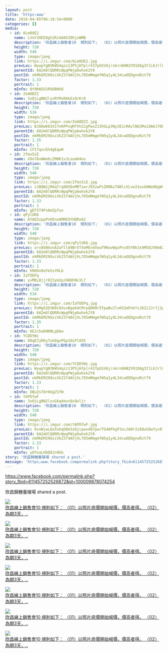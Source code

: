 ```yaml
---
layout: post
title: 'https:www' 
date: 2018-04-05T06:18:54+0000 
categories: [] 
media:
  - id: 6Lm0UE2
    name: LVnY3OEE8gh2Rz4A8XZ0hjoWMB
    description: '欣昌線上銷售會10  規則如下;  〈01〉以照片底價開始喊價，價高者得。  〈02〉為期3天，..'   
    height: 720
    width: 540
    type: image/jpeg
    link: https://i.imgur.com/6Lm0UE2.jpg
    prevLoc: WywpYgN3KWS4qzz13P5jH7plr437pGSVAjrxkrn8HN2V91DAg3tlLKJrl0l1tqXJ0Yj97DtRwGk47rqLUwG46BzWvLIRql8JlzoLskoDroQ8KmFpvEkjYvVOcgRKNrkxylToJkYJXO59CMrDA6VzNEiK7Q7ggMOwhkJWP4wQxjiEJ15zOEN9cQpo6Dx2G2URp5j28gWDsLQxlmgBlnC9AqZ095GxhQKNXRZ9DysGzr2ELAgKTMz84OVmNQUy05onwm0
    parentId: 6A2mOlQQRRcWpqPWjp6whxk2Y8
    postId: nkMkEM29OxiVkZ374AVjhL7O5mMmgmfW5q1y4L34cwOEDgnoRzt79
    factor: 1.33
    portrait: 1
    mInfo: Bt9KW2O1RkDBNX8
  - id: ZeA0DZI
    name: 3xOjLgNN2lsvRYMvRAkEsQrKr0
    description: '欣昌線上銷售會10  規則如下;  〈01〉以照片底價開始喊價，價高者得。  〈02〉為期3天，..'   
    height: 720
    width: 534
    type: image/jpeg
    link: https://i.imgur.com/ZeA0DZI.jpg
    prevLoc: BJ8OwK03X1TnKPPxqM7VhZ1gPwxZ15hGLp3Ny3E1cRAvlN63MoiOA6J7ODOjIzM17YR5BOFYn9wNALBGfZM51Jg636fn7n9mD9qjUA1WX16LxXfr6qWO0688sQ323xrLKkTLAyK4G4mxfYzXLA0vn4FXrEj61mxocj0XNkPPAzfD7mJL0nnXCzPZV7zZl1uDEGNxGZAxtApxXyYXxAF3Ry1o7nXgtWgp52ZDGEFMEJO0pkXpcwjvgZWvYLtYVwzMKPlJ
    parentId: 6A2mOlQQRRcWpqPWjp6whxk2Y8
    postId: nkMkEM29OxiVkZ374AVjhL7O5mMmgmfW5q1y4L34cwOEDgnoRzt79
    factor: 1.35
    portrait: 1
    mInfo: CFI7qncEh4gEqwH
  - id: 2fmx5iE
    name: X9n78vWWo6cZM0K1vJLoum84ox
    description: '欣昌線上銷售會10  規則如下;  〈01〉以照片底價開始喊價，價高者得。  〈02〉為期3天，..'   
    height: 720
    width: 540
    type: image/jpeg
    link: https://i.imgur.com/2fmx5iE.jpg
    prevLoc: zJBQW2jM4qTrq88XDxMRTzwrJ93zwPsZKMAz7ANlcVLvw31oxkHWo06gW9WZFR7L582x1qu68m7KOYxnTp3o0E2JzWcD8JM83yxOT3v8gvAK2GtNMRVZlOoRhD26XVkyLkTZgVV5jPz1UEQR47PA8LcxJ2l6O7GETXqLyB22oxt3jkqKEBBnIlo4y3lny4hmZE2zEo7zcpnKV4rypyCzP65KjOmKtY8RNNE2gBfmq6O9Dgg1sGlqgKYqOZIPgvpqPN5B
    parentId: 6A2mOlQQRRcWpqPWjp6whxk2Y8
    postId: nkMkEM29OxiVkZ374AVjhL7O5mMmgmfW5q1y4L34cwOEDgnoRzt79
    factor: 1.33
    portrait: 1
    mInfo: gD75T4PxAmZpfux
  - id: qPylUK6
    name: AYAQ3zppPnH5noAMREOYHQRo62
    description: '欣昌線上銷售會10  規則如下;  〈01〉以照片底價開始喊價，價高者得。  〈02〉為期3天，..'   
    height: 720
    width: 540
    type: image/jpeg
    link: https://i.imgur.com/qPylUK6.jpg
    prevLoc: orv8GN4xnAIwYllA9BrXTXoMEx4XowT9KwvWqvPnc05YNk3x9MS8JX0m8Z8BIzwkGY3qmnFry1M9Rp0QsAoZK5X0wNIJ1K36grZLsyQPoQ8kz7TzVxv3lLN8tZQWyGj17LHy5vRpOVoPHrx2m226XlukG36pNn84I7pwJRPPlYfE4yRPkggOc6WvqA6vpvc1NP8RqZZXIjQnoNDWEXhlgyjAXxYmUGp4nK537khNDOJyAPAEhrAzn04z3OI4xKxwkwA1
    parentId: 6A2mOlQQRRcWpqPWjp6whxk2Y8
    postId: nkMkEM29OxiVkZ374AVjhL7O5mMmgmfW5q1y4L34cwOEDgnoRzt79
    factor: 1.33
    portrait: 1
    mInfo: hMdOv0eFmSsYRLb
  - id: IaTOEPq
    name: yvM6LBjjr8I3ym2pJ4BQhNLVL7
    description: '欣昌線上銷售會10  規則如下;  〈01〉以照片底價開始喊價，價高者得。  〈02〉為期3天，..'   
    height: 720
    width: 534
    type: image/jpeg
    link: https://i.imgur.com/IaTOEPq.jpg
    prevLoc: PoMgO2D3K6C6XvvBgoK4CMrpQOKMr5TpwBv2lvK5ImPnkYzJ6Zi2Jr7j2p28ulpOR069MqIMNRWJq5j9trpDkNwXnKszYg5ol2XQhwJmvJ1K2NUzvr8LGqVLs96o6vjZyRin6BXwLL90flYvxQpEJ3u9qgy8LlOVhr8A1VNNmDHk1L8EZ77wskjowMknrRu6Q1G0Wgp4uBky4PAE5MS6LWg9oV8xfLYwOQjA12TlpzMWLR2GsOXWVgkW1qTygj98YXGY
    parentId: 6A2mOlQQRRcWpqPWjp6whxk2Y8
    postId: nkMkEM29OxiVkZ374AVjhL7O5mMmgmfW5q1y4L34cwOEDgnoRzt79
    factor: 1.35
    portrait: 1
    mInfo: 6EJcba6HKNLgbbw
  - id: YCDDYWi
    name: O0qE3jKKy7uk0goPGp1OiPlOX5
    description: '欣昌線上銷售會10  規則如下;  〈01〉以照片底價開始喊價，價高者得。  〈02〉為期3天，..'   
    height: 720
    width: 540
    type: image/jpeg
    link: https://i.imgur.com/YCDDYWi.jpg
    prevLoc: WywpYgN3KWS4qzz13P5jH7plr437pGSVAjrxkrn8HN2V91DAg3tlLKJrl0l1tqXJ0Yj97DtRwGk47rqLU4jNrqymZkhnmnmyGBQWikoDroBEjEIGkj3w4JlzSgRLWOkg5zf6OoJVK16EtMQWEkly6pu6Q6Qq8WjGCkxo7zqqZVtEpl7Xm22McZWOG4ZO2BSLB4v4v3G6ImD21vEynmixVL2x0q5rumQ3wz8vlGsEpmKDJRP1F4EAGxDAZmIjl5O1mKV0
    parentId: 6A2mOlQQRRcWpqPWjp6whxk2Y8
    postId: nkMkEM29OxiVkZ374AVjhL7O5mMmgmfW5q1y4L34cwOEDgnoRzt79
    factor: 1.33
    portrait: 1
    mInfo: DBuZn70rHUgZSfW
  - id: t6PDfwF
    name: 3xOjLgNN2lsvGkq4mvnQsQoljr
    description: '欣昌線上銷售會10  規則如下;  〈01〉以照片底價開始喊價，價高者得。  〈02〉為期3天，..'   
    height: 720
    width: 540
    type: image/jpeg
    link: https://i.imgur.com/t6PDfwF.jpg
    prevLoc: 8voWjwLQzXukqOOm3z6jcpwx4Q7pwrTG4APkgP3xcJA0r2z68wS8wYyv878xI8w9k6GpV1uZgG0KDzO4hOXzqgLRZwSw39B1YmnACxr5MrRm5OIPKlDOMKGzSmvvN6ZEXquYQ31DV4MxUoKoAR07zKIK27pVAvNxhgvRqlmm0KFWnrpKN55PuJY79NJ77RuqNwqn0J1oT9K7gVEDNXSyR7l5plL9sy5RrBBAN5U8WYYN8oJziOB630L65jSlGrZw66AQ
    parentId: 6A2mOlQQRRcWpqPWjp6whxk2Y8
    postId: nkMkEM29OxiVkZ374AVjhL7O5mMmgmfW5q1y4L34cwOEDgnoRzt79
    factor: 1.33
    portrait: 1
    mInfo: y6feaLHbQ0Jn9kb
story: '欣昌錦鯉養殖場 shared a post.'  
message: 'https;www.facebook.compermalink.php?story_fbid=611457252526872id=100..'  
---
```


https://www.facebook.com/permalink.php?story_fbid=611457252526872&id=100009878074254
 
 
[//]: #story:
欣昌錦鯉養殖場 shared a post.


[//]: #media:  
<a href="https://i.imgur.com/6Lm0UE2.jpg"><img class="postImage" src="https://i.imgur.com/6Lm0UE2h.jpg" />  
欣昌線上銷售會10
規則如下：
〈01〉以照片底價開始喊價，價高者得。
〈02〉為期3天，..  
 </a>    

<a href="https://i.imgur.com/ZeA0DZI.jpg"><img class="postImage" src="https://i.imgur.com/ZeA0DZIh.jpg" />  
欣昌線上銷售會10
規則如下：
〈01〉以照片底價開始喊價，價高者得。
〈02〉為期3天，..  
 </a>    

<a href="https://i.imgur.com/2fmx5iE.jpg"><img class="postImage" src="https://i.imgur.com/2fmx5iEh.jpg" />  
欣昌線上銷售會10
規則如下：
〈01〉以照片底價開始喊價，價高者得。
〈02〉為期3天，..  
 </a>    

<a href="https://i.imgur.com/qPylUK6.jpg"><img class="postImage" src="https://i.imgur.com/qPylUK6h.jpg" />  
欣昌線上銷售會10
規則如下：
〈01〉以照片底價開始喊價，價高者得。
〈02〉為期3天，..  
 </a>    

<a href="https://i.imgur.com/IaTOEPq.jpg"><img class="postImage" src="https://i.imgur.com/IaTOEPqh.jpg" />  
欣昌線上銷售會10
規則如下：
〈01〉以照片底價開始喊價，價高者得。
〈02〉為期3天，..  
 </a>    

<a href="https://i.imgur.com/YCDDYWi.jpg"><img class="postImage" src="https://i.imgur.com/YCDDYWih.jpg" />  
欣昌線上銷售會10
規則如下：
〈01〉以照片底價開始喊價，價高者得。
〈02〉為期3天，..  
 </a>    

<a href="https://i.imgur.com/t6PDfwF.jpg"><img class="postImage" src="https://i.imgur.com/t6PDfwFh.jpg" />  
欣昌線上銷售會10
規則如下：
〈01〉以照片底價開始喊價，價高者得。
〈02〉為期3天，..  
 </a>   
